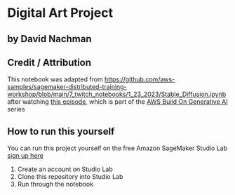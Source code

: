 # Digital Art Project
## by David Nachman

## Credit / Attribution
This notebook was adapted from https://github.com/aws-samples/sagemaker-distributed-training-workshop/blob/main/7_twitch_notebooks/1_23_2023/Stable_Diffusion.ipynb after watching [this episode](https://www.twitch.tv/videos/1723458659), which is part of the [AWS Build On Generative AI](https://community.aws/livestreams/build-on-generative-ai) series

## How to run this yourself

You can run this project yourself on the free Amazon SageMaker Studio Lab [sign up here](https://studiolab.sagemaker.aws/)

1. Create an account on Studio Lab
2. Clone this repository into Studio Lab
3. Run through the notebook